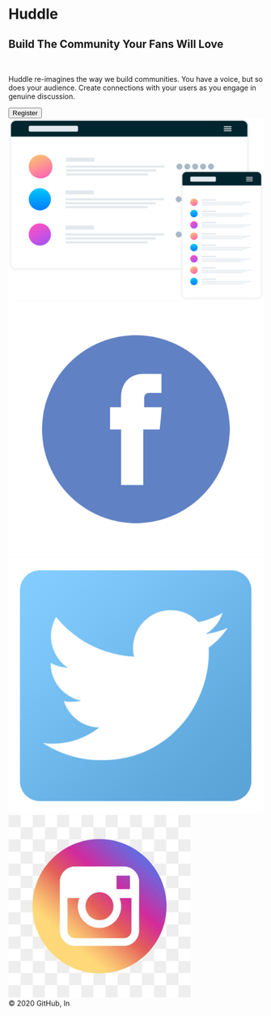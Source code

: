 <!DOCTYPE html>
<html lang="en" dir="ltr">

<head>
  <meta charset="utf-8">
  <link rel="icon" type="image/png" sizes="32x32" href="./images/favicon-32x32.png">
  <link rel="stylesheet" href="Huddle-CSS.css">
  <title>Frontend Mentor | Huddle landing page with single introductory section</title>
</head>

<body>
  <h1>Huddle</h1>
  <div class="upper-container">
    <div class="desc">
      <h2>Build The Community Your Fans Will Love</h2>
      <br>
      <p>Huddle re-imagines the way we build communities. You have a voice, but so does your audience.
        Create connections with your users as you engage in genuine discussion.</p>
        <button class="btn" type="button" name="Register"> Register</button>
    </div>
    <img class="mockups" src="illustration-mockups.svg" alt="mockups">
  </div>
  <div class="top-container">
    <a href="https://www.facebook.com/"><img class="facebook-img" src="facebook.png" alt="facebook"></a>
    <a href="https://www.twitter.com"><img class="twitter-img" src="twitter.png" alt="twitter"></a>
    <a href="http://www.instegram.com"><img class="instegram-img" src="instegram.jpg" alt="instegram"></a>    
  </div>
</body>

</html>
© 2020 GitHub, In
